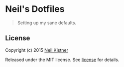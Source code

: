 # Neil's Dotfiles

> Setting up my sane defaults.

## License

Copyright (c) 2015 [Neil Kistner](//github.com/wyze)

Released under the MIT license. See [license](license) for details.
